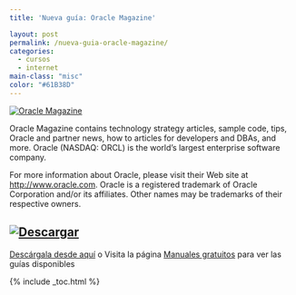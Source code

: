 ```yaml
---
title: 'Nueva guía: Oracle Magazine'

layout: post
permalink: /nueva-guia-oracle-magazine/
categories:
  - cursos
  - internet
main-class: "misc"
color: "#61B38D"
---
```

[![Oracle Magazine][1]][2]

Oracle Magazine contains technology strategy articles, sample code, tips, Oracle and partner news, how to articles for developers and DBAs, and more. Oracle (NASDAQ: ORCL) is the world&#8217;s largest enterprise software company.

For more information about Oracle, please visit their Web site at http://www.oracle.com. Oracle is a registered trademark of Oracle Corporation and/or its affiliates. Other names may be trademarks of their respective owners.


<!--ad-->

## [![Descargar][3]][2]

<a target="_blank" href="http://elbauldelprogramador.tradepub.com/free/orm/prgm.cgi">Descárgala desde aquí</a> o Visita la página [Manuales gratuitos][4] para ver las guías disponibles



 [1]: http://img.tradepub.com/free/orm/assets/img/ormc.gif "Oracle Magazine"
 [2]: http://elbauldelprogramador.tradepub.com/c/pubRD.mpl?sr=oc&_t=oc:&pc=orm/prgm.cgi
 [3]: http://lh5.googleusercontent.com/-3xNROQvUyLw/Tez0xVWLW1I/AAAAAAAAAkc/3Gx7eUaLwxU/s288/descargar.png
 [4]: http://bashyc.blogspot.com/p/guias-gratuitas.html

{% include _toc.html %}
